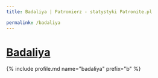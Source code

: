```yaml
---
title: Badaliya | Patromierz - statystyki Patronite.pl

permalink: /badaliya
---
```


# [Badaliya](https://patronite.pl/badaliya)

{% include profile.md name="badaliya" prefix="b" %}

